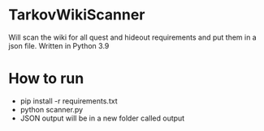 # TarkovWikiScanner

Will scan the wiki for all quest and hideout requirements and put them in a json file.
Written in Python 3.9

# How to run

- pip install -r requirements.txt
- python scanner.py
- JSON output will be in a new folder called output
